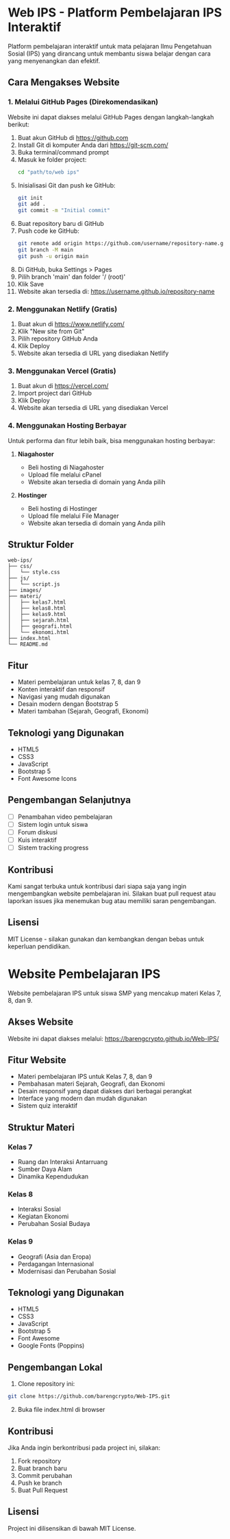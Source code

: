 # Web IPS - Platform Pembelajaran IPS Interaktif

Platform pembelajaran interaktif untuk mata pelajaran Ilmu Pengetahuan Sosial (IPS) yang dirancang untuk membantu siswa belajar dengan cara yang menyenangkan dan efektif.

## Cara Mengakses Website

### 1. Melalui GitHub Pages (Direkomendasikan)

Website ini dapat diakses melalui GitHub Pages dengan langkah-langkah berikut:

1. Buat akun GitHub di https://github.com
2. Install Git di komputer Anda dari https://git-scm.com/
3. Buka terminal/command prompt
4. Masuk ke folder project:
   ```bash
   cd "path/to/web ips"
   ```
5. Inisialisasi Git dan push ke GitHub:
   ```bash
   git init
   git add .
   git commit -m "Initial commit"
   ```
6. Buat repository baru di GitHub
7. Push code ke GitHub:
   ```bash
   git remote add origin https://github.com/username/repository-name.git
   git branch -M main
   git push -u origin main
   ```
8. Di GitHub, buka Settings > Pages
9. Pilih branch 'main' dan folder '/ (root)'
10. Klik Save
11. Website akan tersedia di: https://username.github.io/repository-name

### 2. Menggunakan Netlify (Gratis)

1. Buat akun di https://www.netlify.com/
2. Klik "New site from Git"
3. Pilih repository GitHub Anda
4. Klik Deploy
5. Website akan tersedia di URL yang disediakan Netlify

### 3. Menggunakan Vercel (Gratis)

1. Buat akun di https://vercel.com/
2. Import project dari GitHub
3. Klik Deploy
4. Website akan tersedia di URL yang disediakan Vercel

### 4. Menggunakan Hosting Berbayar

Untuk performa dan fitur lebih baik, bisa menggunakan hosting berbayar:

1. **Niagahoster**
   - Beli hosting di Niagahoster
   - Upload file melalui cPanel
   - Website akan tersedia di domain yang Anda pilih

2. **Hostinger**
   - Beli hosting di Hostinger
   - Upload file melalui File Manager
   - Website akan tersedia di domain yang Anda pilih

## Struktur Folder

```
web-ips/
├── css/
│   └── style.css
├── js/
│   └── script.js
├── images/
├── materi/
│   ├── kelas7.html
│   ├── kelas8.html
│   ├── kelas9.html
│   ├── sejarah.html
│   ├── geografi.html
│   └── ekonomi.html
├── index.html
└── README.md
```

## Fitur

- Materi pembelajaran untuk kelas 7, 8, dan 9
- Konten interaktif dan responsif
- Navigasi yang mudah digunakan
- Desain modern dengan Bootstrap 5
- Materi tambahan (Sejarah, Geografi, Ekonomi)

## Teknologi yang Digunakan

- HTML5
- CSS3
- JavaScript
- Bootstrap 5
- Font Awesome Icons

## Pengembangan Selanjutnya

- [ ] Penambahan video pembelajaran
- [ ] Sistem login untuk siswa
- [ ] Forum diskusi
- [ ] Kuis interaktif
- [ ] Sistem tracking progress

## Kontribusi

Kami sangat terbuka untuk kontribusi dari siapa saja yang ingin mengembangkan website pembelajaran ini. Silakan buat pull request atau laporkan issues jika menemukan bug atau memiliki saran pengembangan.

## Lisensi

MIT License - silakan gunakan dan kembangkan dengan bebas untuk keperluan pendidikan.

# Website Pembelajaran IPS

Website pembelajaran IPS untuk siswa SMP yang mencakup materi Kelas 7, 8, dan 9.

## Akses Website

Website ini dapat diakses melalui:
https://barengcrypto.github.io/Web-IPS/

## Fitur Website

- Materi pembelajaran IPS untuk Kelas 7, 8, dan 9
- Pembahasan materi Sejarah, Geografi, dan Ekonomi
- Desain responsif yang dapat diakses dari berbagai perangkat
- Interface yang modern dan mudah digunakan
- Sistem quiz interaktif

## Struktur Materi

### Kelas 7
- Ruang dan Interaksi Antarruang
- Sumber Daya Alam
- Dinamika Kependudukan

### Kelas 8
- Interaksi Sosial
- Kegiatan Ekonomi
- Perubahan Sosial Budaya

### Kelas 9
- Geografi (Asia dan Eropa)
- Perdagangan Internasional
- Modernisasi dan Perubahan Sosial

## Teknologi yang Digunakan

- HTML5
- CSS3
- JavaScript
- Bootstrap 5
- Font Awesome
- Google Fonts (Poppins)

## Pengembangan Lokal

1. Clone repository ini:
```bash
git clone https://github.com/barengcrypto/Web-IPS.git
```

2. Buka file index.html di browser

## Kontribusi

Jika Anda ingin berkontribusi pada project ini, silakan:
1. Fork repository
2. Buat branch baru
3. Commit perubahan
4. Push ke branch
5. Buat Pull Request

## Lisensi

Project ini dilisensikan di bawah MIT License. 